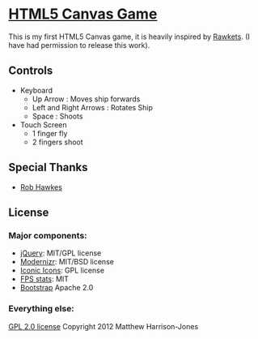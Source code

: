 # [HTML5 Canvas Game](http://labs.matthojo.co.uk/canvasGame/)

This is my first HTML5 Canvas game, it is heavily inspired by [Rawkets](http://rawkets.com). (I have had permission to release this work).


## Controls

* Keyboard
	* Up Arrow : Moves ship forwards
	* Left and Right Arrows : Rotates Ship
	* Space : Shoots
* Touch Screen
	* 1 finger fly
	* 2 fingers shoot


## Special Thanks

* [Rob Hawkes](http://rawkes.com/)


## License

### Major components:

* [jQuery](http://jquery.com/): MIT/GPL license
* [Modernizr](http://www.modernizr.com/): MIT/BSD license
* [Iconic Icons](https://github.com/somerandomdude/Iconic): GPL license
* [FPS stats](https://github.com/mrdoob/stats.js): MIT
* [Bootstrap](http://twitter.github.com/bootstrap/) Apache 2.0

### Everything else:
[GPL 2.0 license](http://www.opensource.org/licenses/gpl-2.0.php)
Copyright 2012 Matthew Harrison-Jones

